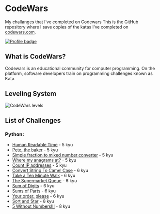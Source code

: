 # CodeWars
My challanges that I've completed on Codewars
This is the GitHub repository where I save copies of the katas I've completed on 
[codewars.com](https://www.codewars.com/).

[![Profile badge](https://www.codewars.com/users/romaluk/badges/large)](https://www.codewars.com/users/romaluk)

## What is CodeWars?

Codewars is an educational community for computer programming. 
On the platform, software developers train on programming challenges known as Kata.

## Leveling System

![CodeWars levels](https://i.imgur.com/Vm77XMv.png)

## List of Challenges

### Python:

* [Human Readable Time](human_readable_time.py) - 5 kyu
* [Pete, the baker](pete_the_baker.py) - 5 kyu
* [Simple fraction to mixed number converter](simple_fraction_to_mixed_number_converter.py) - 5 kyu
* [Where my anagrams at?](where_my_anagrams_at.py) - 5 kyu
* [Count IP addresses](count_ip_addresses.py) - 5 kyu
* [Convert String To Camel Case](convert_string_to_camel_case.py) - 6 kyu
* [Take a Ten Minute Walk](take_a_ten_minute_walk.py) - 6 kyu
* [The Supermarket Queue](the_supermarket_queue.py) - 6 kyu
* [Sum of Digits](sum_of_digits.py) - 6 kyu
* [Sums of Parts](sums_of_parts.py) - 6 kyu
* [Your order, please](your_order_please.py) - 6 kyu
* [Sort and Star](sort_and_star.py) - 8 kyu
* [5 Without Numbers!!!](5_without_numbers.py) - 8 kyu

